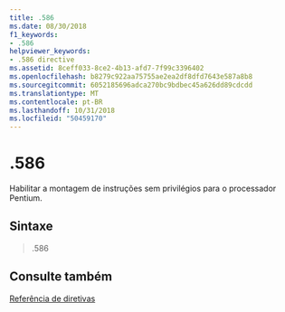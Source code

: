```yaml
---
title: .586
ms.date: 08/30/2018
f1_keywords:
- .586
helpviewer_keywords:
- .586 directive
ms.assetid: 8ceff033-8ce2-4b13-afd7-7f99c3396402
ms.openlocfilehash: b8279c922aa75755ae2ea2df8dfd7643e587a8b8
ms.sourcegitcommit: 6052185696adca270bc9bdbec45a626dd89cdcdd
ms.translationtype: MT
ms.contentlocale: pt-BR
ms.lasthandoff: 10/31/2018
ms.locfileid: "50459170"
---
```

# <a name="586"></a>.586

Habilitar a montagem de instruções sem privilégios para o processador Pentium.

## <a name="syntax"></a>Sintaxe

> .586

## <a name="see-also"></a>Consulte também

[Referência de diretivas](../../assembler/masm/directives-reference.md)<br/>